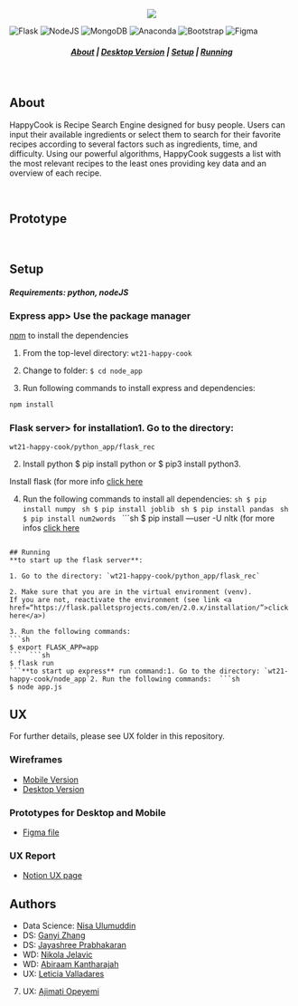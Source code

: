 <p align="center">
<img src=https://user-images.githubusercontent.com/73216174/149679461-b22ff91c-a52f-49b2-9553-f8712dcd74b0.png>
</p>


![Flask](https://img.shields.io/badge/flask-%23000.svg?style=for-the-badge&logo=flask&logoColor=white)
![NodeJS](https://img.shields.io/badge/node.js-6DA55F?style=for-the-badge&logo=node.js&logoColor=white)
![MongoDB](https://img.shields.io/badge/MongoDB-%234ea94b.svg?style=for-the-badge&logo=mongodb&logoColor=white)
![Anaconda](https://img.shields.io/badge/Anaconda-%2344A833.svg?style=for-the-badge&logo=anaconda&logoColor=white)
![Bootstrap](https://img.shields.io/badge/bootstrap-%23563D7C.svg?style=for-the-badge&logo=bootstrap&logoColor=white)
![Figma](https://img.shields.io/badge/figma-%23F24E1E.svg?style=for-the-badge&logo=figma&logoColor=white)


<h5 align="center">
  <a href="#About">About</a>  |
  <a href="#Prototype">Desktop Version</a>  |
  <a href="#Setup">Setup</a>  |
  <a href="Running">Running</a>
</h5>

&nbsp;

## About

HappyCook is Recipe Search Engine designed for busy people. Users can input their available ingredients or select them to search for their favorite recipes according to several factors such as ingredients, time, and difficulty. Using our powerful algorithms, HappyCook suggests a list with the most relevant recipes to the least ones providing key data and an overview of each recipe.

&nbsp;

## Prototype

&nbsp;

## Setup
##### Requirements: python, nodeJS
### Express app> Use the package manager

[npm](https://npmjs.com/) to install the dependencies

1. From the top-level directory:
`wt21-happy-cook`

2. Change to folder:
`$ cd node_app`

3. Run following commands to install express and dependencies:  
```sh
npm install
```
### Flask server> for installation1. Go to the directory:
`wt21-happy-cook/python_app/flask_rec`

2. Install python
$ pip install python  or  $ pip3 install python3.

Install flask (for more info <a href=“https://flask.palletsprojects.com/en/2.0.x/installation/”>click here</a>

4. Run the following commands to install all dependencies:  ```sh
  $ pip install numpy
  ```  ```sh
  $ pip install joblib
  ```  ```sh
  $ pip install pandas
  ```  ```sh
  $ pip install num2words
  ```  ```sh
  $ pip install —user -U nltk (for more infos <a href=“https://www.nltk.org/install.html”>click here</a>
  ```Note: If you find any ImportError messages, continue to install missing dependencies.

## Running
**to start up the flask server**:

1. Go to the directory: `wt21-happy-cook/python_app/flask_rec`

2. Make sure that you are in the virtual environment (venv).
  If you are not, reactivate the environment (see link <a href=“https://flask.palletsprojects.com/en/2.0.x/installation/”>click here</a>)

3. Run the following commands:  
  ```sh
  $ export FLASK_APP=app
  ```  ```sh
  $ flask run
  ```**to start up express** run command:1. Go to the directory: `wt21-happy-cook/node_app`2. Run the following commands:  ```sh
  $ node app.js
  ```

## UX
For further details, please see UX folder in this repository.

### Wireframes
- [Mobile Version](https://miro.com/app/board/uXjVOZkxDTU=/?invite_link_id=679773140499)
- [Desktop Version](https://miro.com/app/board/uXjVOdmbmc4=/?invite_link_id=583642410797)

### Prototypes for Desktop and Mobile
- [Figma file](https://www.figma.com/file/cFAruddFG2PtB5Wa9CKp0R/Prototype1)

### UX Report
- [Notion UX page](https://happycook.notion.site/HappyCook-UX-b945b4438e014fefbae45cf0bac6adeb)

## Authors
- Data Science: [Nisa Ulumuddin](https://github.com/nisaulumuddin)
- DS: [Ganyi Zhang](https://github.com/Yii67)
- DS: [Jayashree Prabhakaran](https://github.com/JayashreePrabhakaran)
- WD: [Nikola Jelavic](https://github.com/NikolaJelavic)
- WD: [Abiraam Kantharajah](https://github.com/akrava25)
- UX: [Leticia Valladares](https://github.com/lavf)
7. UX: [Ajimati Opeyemi](https://github.com/ope1521)
